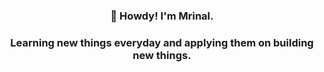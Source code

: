 <!-- ### Hello there 🖐😉

**I'm Mrinal, I like to build things 👨🏻‍💻**

- Working as a Tech Lead @Advarisk -->

<h3 align="center">👋 Howdy! I'm Mrinal.<h3>
<p align="center">Learning new things everyday and applying them on building new things.</p>
